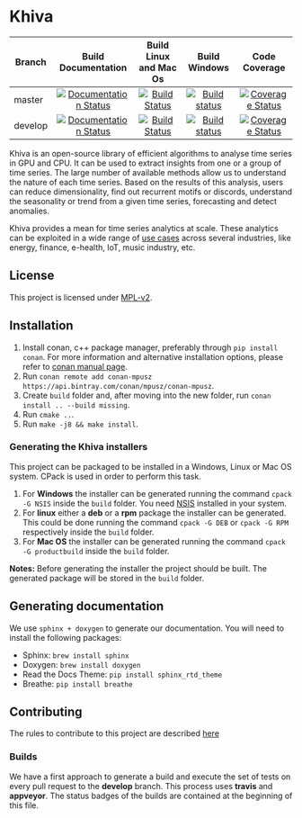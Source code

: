 # Khiva

| Branch        | Build Documentation                                                                                                                           | Build Linux and Mac Os                                                                                            |  Build Windows                                                                                                                                          | Code Coverage                                                                                                                    |
| ------------- |:---------------------------------------------------------------------------------------------------------------------------------------------:|:-----------------------------------------------------------------------------------------------------------------:|:-------------------------------------------------------------------------------------------------------------------------------------------------------:|:--------------------------------------------------------------------------------------------------------------------------------:|
| master        | [![Documentation Status](https://readthedocs.org/projects/khiva/badge/?version=latest)](https://khiva.readthedocs.io/en/latest/?badge=latest) | [![Build Status](https://travis-ci.org/shapelets/khiva.svg?branch=master)](https://travis-ci.org/shapelets/khiva) | [![Build status](https://ci.appveyor.com/api/projects/status/2oiggqcufnl3iddd/branch/master?svg=true)](https://ci.appveyor.com/project/shapelets/khiva) |[![Coverage Status](https://codecov.io/gh/shapelets/khiva/branch/master/graph/badge.svg)](https://codecov.io/gh/shapelets/khiva)  |
| develop       | [![Documentation Status](https://readthedocs.org/projects/khiva/badge/?version=latest)](https://khiva.readthedocs.io/en/latest/?badge=latest) | [![Build Status](https://travis-ci.org/shapelets/khiva.svg?branch=develop)](https://travis-ci.org/shapelets/khiva)| [![Build status](https://ci.appveyor.com/api/projects/status/2oiggqcufnl3iddd/branch/develop?svg=true)](https://ci.appveyor.com/project/shapelets/khiva)|[![Coverage Status](https://codecov.io/gh/shapelets/khiva/branch/develop/graph/badge.svg)](https://codecov.io/gh/shapelets/khiva) |

Khiva is an open-source library of efficient algorithms to analyse time series in GPU and CPU. It can be used to extract insights from one or a group of time series. The large number of available methods allow us to understand the nature of each time series. Based on the results of this analysis, users can reduce dimensionality, find out recurrent motifs or discords, understand the seasonality or trend from a given time series, forecasting and detect anomalies.

Khiva provides a mean for time series analytics at scale. These analytics can be exploited in a wide range of [use cases](https://github.com/shapelets/khiva-use-cases)  across several industries, like energy, finance, e-health, IoT, music industry, etc.

## License
This project is licensed under [MPL-v2](https://www.mozilla.org/en-US/MPL/2.0/).

## Installation
1. Install conan, c++ package manager, preferably through `pip install conan`. For more information and alternative installation options, please refer to [conan manual page](http://docs.conan.io/en/latest/installation.html).
2. Run `conan remote add conan-mpusz https://api.bintray.com/conan/mpusz/conan-mpusz`.
3. Create `build` folder and, after moving into the new folder, run `conan install .. --build missing`.
4. Run `cmake ..`. 
5. Run `make -j8 && make install`.

### Generating the Khiva installers
This project can be packaged to be installed in a Windows, Linux or Mac OS system. CPack is used in order to perform this task.
1. For **Windows** the installer can be generated running the command `cpack -G NSIS` inside the `build` folder. You need [NSIS](http://nsis.sourceforge.net/Download) installed in your system.
2. For **linux** either a **deb** or a **rpm** package the installer can be generated. This could be done running the command `cpack -G DEB` or `cpack -G RPM` respectively inside the `build` folder.
3. For **Mac OS** the installer can be generated running the command `cpack -G productbuild` inside the `build` folder.

**Notes:** Before generating the installer the project should be built. The generated package will be stored in the `build` folder.

## Generating documentation

We use `sphinx + doxygen` to generate our documentation. You will need to install the following packages:
* Sphinx: `brew install sphinx`
* Doxygen: `brew install doxygen`
* Read the Docs Theme: `pip install sphinx_rtd_theme`
* Breathe: `pip install breathe`

## Contributing

The rules to contribute to this project are described [here](CONTRIBUTING.md)

### Builds
We have a first approach to generate a build and execute the set of tests on every pull request to the **develop** branch. This process uses **travis** and **appveyor**. The status badges of the builds are contained at the beginning of this file.
